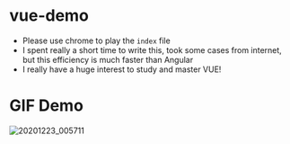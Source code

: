 # vue-demo
- Please use chrome to play the `index` file
- I spent really a short time to write this, took some cases from internet, but this efficiency is much faster than Angular
- I really have a huge interest to study and master VUE!

# GIF Demo 
![20201223_005711](https://user-images.githubusercontent.com/40550117/102944052-f67da500-44b9-11eb-9eb6-00de7936f044.gif)
